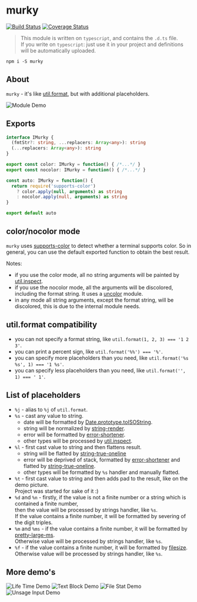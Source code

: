 # murky

[![Build Status](https://travis-ci.org/nskazki/murky.svg)](https://travis-ci.org/nskazki/murky)
[![Coverage Status](https://coveralls.io/repos/github/nskazki/murky/badge.svg?branch=master)](https://coveralls.io/github/nskazki/murky)

>This module is written on `typescript`, and contains the `.d.ts` file.
><br>If you write on `typescript`: just use it in your project and definitions will be automatically uploaded.

```
npm i -S murky
```

## About

`murky` - it's like [util.format](https://nodejs.org/api/util.html#util_util_format_format),
but with additional placeholders.

![Module Demo](http://imgur.com/bYiho5u.png)

## Exports

```ts
interface IMurky {
  (fmtStr?: string, ...replacers: Array<any>): string
  (...replacers: Array<any>): string
}

export const color: IMurky = function() { /*...*/ }
export const nocolor: IMurky = function() { /*...*/ }

const auto: IMurky = function() {
  return require('supports-color')
    ? color.apply(null, arguments) as string
    : nocolor.apply(null, arguments) as string
}

export default auto
```

## color/nocolor mode

`murky` uses [supports-color](https://github.com/chalk/supports-color)
to detect whether a terminal supports color. So in general,
you can use the default exported function to obtain the best result.

Notes:
 * if you use the color mode, all no string arguments
   will be painted by [util.inspect](https://nodejs.org/api/util.html#util_util_inspect_object_options).
 * if you use the nocolor mode, all the arguments will be discolored,
   including the format string. It uses a [uncolor](https://github.com/stephenmathieson/node-uncolor) module.
 * in any mode all string arguments, except the format string, will be discolored,
   this is due to the internal module needs.

## util.format compatibility

* you can not specify a format string, like `util.format(1, 2, 3) === '1 2 3'`.
* you can print a percent sign, like `util.format('%%') === '%'`.
* you can specify more placeholders than you need,
  like `util.format('%s %s', 1) === '1 %s'`.
* you can specify less placeholders than you need,
  like `util.format('', 1) === ' 1'`.

## List of placeholders

* `%j` - alias to `%j` of `util.format`.
* `%s` - cast any value to string.
  * date will be formatted by [Date.prototype.toISOString](https://developer.mozilla.org/en/docs/Web/JavaScript/Reference/Global_Objects/Date/toISOString).
  * string will be normalized by [string-render](https://github.com/nskazki/string-render).
  * error will be formatted by [error-shortener](https://github.com/nskazki/error-shortener).
  * other types will be processed by [util.inspect](https://nodejs.org/api/util.html#util_util_inspect_object_options).
* `%l` - first cast value to string and then flattens result.
  * string will be flatted by [string-true-oneline](https://github.com/nskazki/string-true-oneline)
  * error will be deprived of stack,
  formatted by [error-shortener](https://github.com/nskazki/error-shortener)
  and flatted by [string-true-oneline](https://github.com/nskazki/string-true-oneline).
  * other types will be formatted by `%s` handler and manually flatted.
* `%t` - first cast value to string and then adds pad to the result, like on the demo picture.
  <br>Project was started for sake of it :)
* `%d` and `%n` -
  firstly, if the value is not a finite number or a string which is contained a finite number,
  <br>then the value will be processed by strings handler, like `%s`.
  <br>If the value contains a finite number, it will be formatted by severing of the digit triples.
* `%m` and `%ms` -
  if the value contains a finite number, it will be formatted by [pretty-large-ms](https://github.com/nskazki/pretty-large-ms).
  <br>Otherwise value will be processed by strings handler, like `%s`.
* `%f` - if the value contains a finite number, it will be formatted by [filesize](https://github.com/avoidwork/filesize.js).
  <br>Otherwise value will be processed by strings handler, like `%s`.

## More demo's

![Life Time Demo](http://imgur.com/J4Ub2vm.png)
![Text Block Demo](http://imgur.com/Do6kuB9.png)
![File Stat Demo](http://imgur.com/SzUuLs5.png)
![Unsage Input Demo](http://imgur.com/JxyhKob.png)
